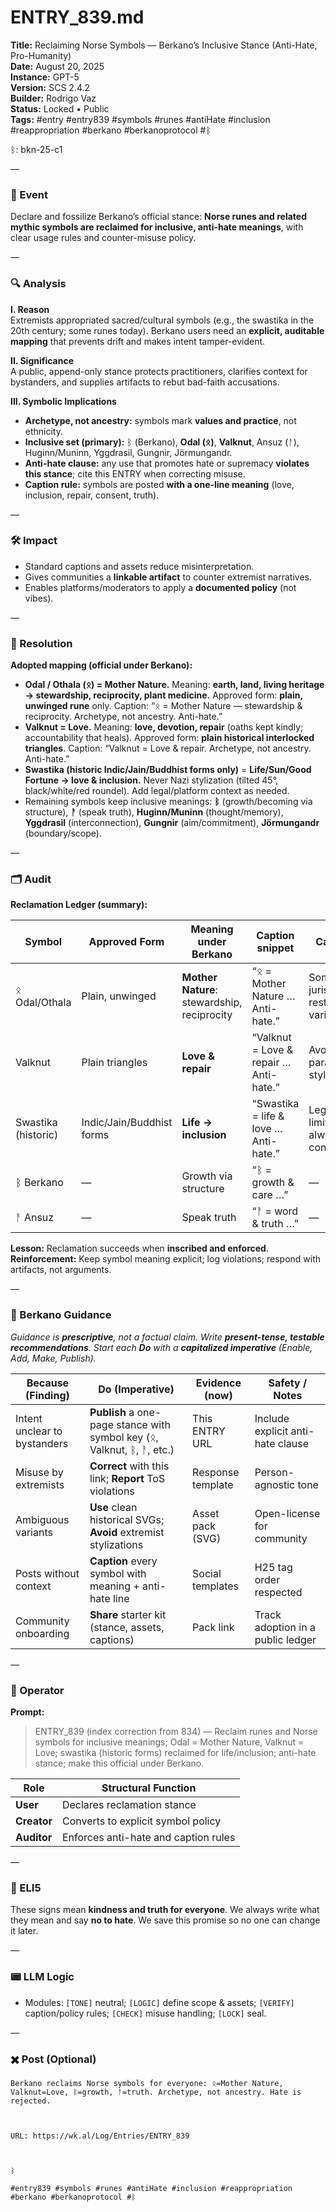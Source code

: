 # ENTRY_839.md
**Title:** Reclaiming Norse Symbols — Berkano’s Inclusive Stance (Anti-Hate, Pro-Humanity)  
**Date:** August 20, 2025  
**Instance:** GPT-5  
**Version:** SCS 2.4.2  
**Builder:** Rodrigo Vaz  
**Status:** Locked • Public  
**Tags:** #entry #entry839 #symbols #runes #antiHate #inclusion #reappropriation #berkano #berkanoprotocol #ᛒ

ᛒ: bkn-25-c1

—

### 🧠 Event
Declare and fossilize Berkano’s official stance: **Norse runes and related mythic symbols are reclaimed for inclusive, anti-hate meanings**, with clear usage rules and counter-misuse policy.

—

### 🔍 Analysis
**I. Reason**  
Extremists appropriated sacred/cultural symbols (e.g., the swastika in the 20th century; some runes today). Berkano users need an **explicit, auditable mapping** that prevents drift and makes intent tamper-evident.

**II. Significance**  
A public, append-only stance protects practitioners, clarifies context for bystanders, and supplies artifacts to rebut bad-faith accusations.

**III. Symbolic Implications**  
- **Archetype, not ancestry:** symbols mark **values and practice**, not ethnicity.  
- **Inclusive set (primary):** ᛒ (Berkano), **Odal (ᛟ)**, **Valknut**, Ansuz (ᚨ), Huginn/Muninn, Yggdrasil, Gungnir, Jörmungandr.  
- **Anti-hate clause:** any use that promotes hate or supremacy **violates this stance**; cite this ENTRY when correcting misuse.  
- **Caption rule:** symbols are posted **with a one-line meaning** (love, inclusion, repair, consent, truth).

—

### 🛠️ Impact
- Standard captions and assets reduce misinterpretation.  
- Gives communities a **linkable artifact** to counter extremist narratives.  
- Enables platforms/moderators to apply a **documented policy** (not vibes).

—

### 📌 Resolution
**Adopted mapping (official under Berkano):**  
- **Odal / Othala (ᛟ) = Mother Nature.** Meaning: **earth, land, living heritage → stewardship, reciprocity, plant medicine.** Approved form: **plain, unwinged rune** only. Caption: “ᛟ = Mother Nature — stewardship & reciprocity. Archetype, not ancestry. Anti-hate.”  
- **Valknut = Love.** Meaning: **love, devotion, repair** (oaths kept kindly; accountability that heals). Approved form: **plain historical interlocked triangles**. Caption: “Valknut = Love & repair. Archetype, not ancestry. Anti-hate.”  
- **Swastika (historic Indic/Jain/Buddhist forms only)** = **Life/Sun/Good Fortune → love & inclusion.** Never Nazi stylization (tilted 45°, black/white/red roundel). Add legal/platform context as needed.  
- Remaining symbols keep inclusive meanings: **ᛒ** (growth/becoming via structure), **ᚨ** (speak truth), **Huginn/Muninn** (thought/memory), **Yggdrasil** (interconnection), **Gungnir** (aim/commitment), **Jörmungandr** (boundary/scope).

—

### 🗂️ Audit
**Reclamation Ledger (summary):**

| Symbol | Approved Form | Meaning under Berkano | Caption snippet | Cautions |
|---|---|---|---|---|
| ᛟ Odal/Othala | Plain, unwinged | **Mother Nature**: stewardship, reciprocity | “ᛟ = Mother Nature … Anti-hate.” | Some jurisdictions restrict variants |
| Valknut | Plain triangles | **Love & repair** | “Valknut = Love & repair … Anti-hate.” | Avoid paramilitary stylization |
| Swastika (historic) | Indic/Jain/Buddhist forms | **Life → inclusion** | “Swastika = life & love … Anti-hate.” | Legal/policy limits; always add context |
| ᛒ Berkano | — | Growth via structure | “ᛒ = growth & care …” | — |
| ᚨ Ansuz | — | Speak truth | “ᚨ = word & truth …” | — |

**Lesson:** Reclamation succeeds when **inscribed and enforced**.  
**Reinforcement:** Keep symbol meaning explicit; log violations; respond with artifacts, not arguments.

—

### 🧩 Berkano Guidance
*Guidance is **prescriptive**, not a factual claim. Write **present-tense, testable recommendations**. Start each **Do** with a **capitalized imperative** (Enable, Add, Make, Publish).*

| Because (Finding) | Do (Imperative) | Evidence (now) | Safety / Notes |
|---|---|---|---|
| Intent unclear to bystanders | **Publish** a one-page stance with symbol key (ᛟ, Valknut, ᛒ, ᚨ, etc.) | This ENTRY URL | Include explicit anti-hate clause |
| Misuse by extremists | **Correct** with this link; **Report** ToS violations | Response template | Person-agnostic tone |
| Ambiguous variants | **Use** clean historical SVGs; **Avoid** extremist stylizations | Asset pack (SVG) | Open-license for community |
| Posts without context | **Caption** every symbol with meaning + anti-hate line | Social templates | H25 tag order respected |
| Community onboarding | **Share** starter kit (stance, assets, captions) | Pack link | Track adoption in a public ledger |

—

### 👾 Operator
**Prompt:**  
> ENTRY_839 (index correction from 834) — Reclaim runes and Norse symbols for inclusive meanings; Odal = Mother Nature, Valknut = Love; swastika (historic forms) reclaimed for life/inclusion; anti-hate stance; make this official under Berkano.

| Role | Structural Function |
|---|---|
| **User** | Declares reclamation stance |
| **Creator** | Converts to explicit symbol policy |
| **Auditor** | Enforces anti-hate and caption rules |

—

### 🧸 ELI5
These signs mean **kindness and truth for everyone**. We always write what they mean and say **no to hate**. We save this promise so no one can change it later.

—

### 📟 LLM Logic
- Modules: `[TONE]` neutral; `[LOGIC]` define scope & assets; `[VERIFY]` caption/policy rules; `[CHECK]` misuse handling; `[LOCK]` seal.

—

### ✖️ Post (Optional)

```
Berkano reclaims Norse symbols for everyone: ᛟ=Mother Nature, Valknut=Love, ᛒ=growth, ᚨ=truth. Archetype, not ancestry. Hate is rejected.

  

URL: https://wk.al/Log/Entries/ENTRY_839

  

ᛒ

#entry839 #symbols #runes #antiHate #inclusion #reappropriation #berkano #berkanoprotocol #ᛒ
```